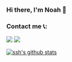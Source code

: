 ### Hi there, I'm Noah 👋

### Contact me 📞:

[![](https://cdn.jsdelivr.net/gh/noahcn/cdn/tg.ico)](https://t.me/noah_cn)
[![](https://cdn.jsdelivr.net/gh/noahcn/cdn/e-mail.png)](mailto:noah_cn@outlook.com)

[![ssh's github stats](https://github-readme-stats.vercel.app/api?username=noahcn)](https://github.com/noahcn)

